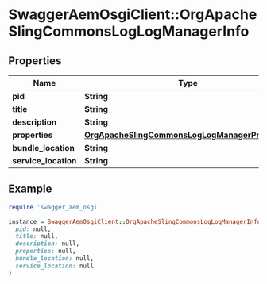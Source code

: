 # SwaggerAemOsgiClient::OrgApacheSlingCommonsLogLogManagerInfo

## Properties

| Name | Type | Description | Notes |
| ---- | ---- | ----------- | ----- |
| **pid** | **String** |  | [optional] |
| **title** | **String** |  | [optional] |
| **description** | **String** |  | [optional] |
| **properties** | [**OrgApacheSlingCommonsLogLogManagerProperties**](OrgApacheSlingCommonsLogLogManagerProperties.md) |  | [optional] |
| **bundle_location** | **String** |  | [optional] |
| **service_location** | **String** |  | [optional] |

## Example

```ruby
require 'swagger_aem_osgi'

instance = SwaggerAemOsgiClient::OrgApacheSlingCommonsLogLogManagerInfo.new(
  pid: null,
  title: null,
  description: null,
  properties: null,
  bundle_location: null,
  service_location: null
)
```


